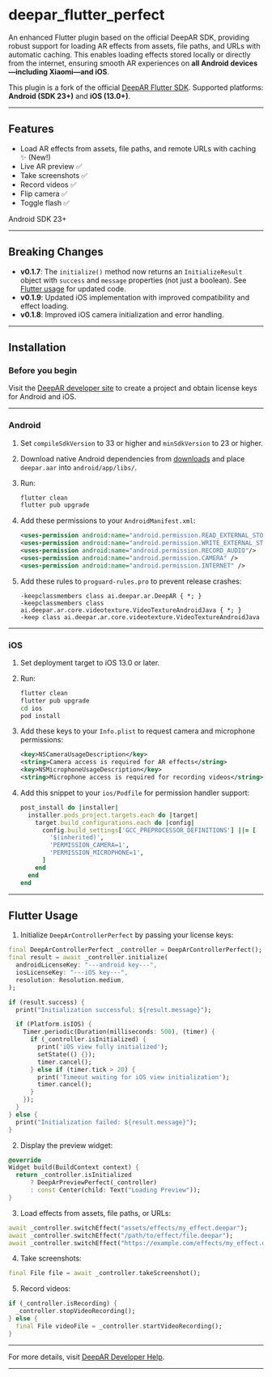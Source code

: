 

# deepar\_flutter\_perfect

An enhanced Flutter plugin based on the official DeepAR SDK, providing robust support for loading AR effects from assets, file paths, and URLs with automatic caching. This enables loading effects stored locally or directly from the internet, ensuring smooth AR experiences on **all Android devices—including Xiaomi—and iOS**.

This plugin is a fork of the official [DeepAR Flutter SDK](https://pub.dev/packages/deepar_flutter_perfect). Supported platforms: **Android (SDK 23+)** and **iOS (13.0+)**.

---

## Features

* Load AR effects from assets, file paths, and remote URLs with caching ✨ (New!)
* Live AR preview ✅
* Take screenshots ✅
* Record videos ✅
* Flip camera ✅
* Toggle flash ✅

Android SDK 23+

---

## Breaking Changes

* **v0.1.7**: The `initialize()` method now returns an `InitializeResult` object with `success` and `message` properties (not just a boolean). See [Flutter usage](#flutter) for updated code.
* **v0.1.9**: Updated iOS implementation with improved compatibility and effect loading.
* **v0.1.8**: Improved iOS camera initialization and error handling.

---

## Installation

### Before you begin

Visit the [DeepAR developer site](https://developer.deepar.ai) to create a project and obtain license keys for Android and iOS.

---

### Android

1. Set `compileSdkVersion` to 33 or higher and `minSdkVersion` to 23 or higher.

2. Download native Android dependencies from [downloads](https://developer.deepar.ai/downloads) and place `deepar.aar` into `android/app/libs/`.

3. Run:

   ```bash
   flutter clean
   flutter pub upgrade
   ```

4. Add these permissions to your `AndroidManifest.xml`:

   ```xml
   <uses-permission android:name="android.permission.READ_EXTERNAL_STORAGE" />
   <uses-permission android:name="android.permission.WRITE_EXTERNAL_STORAGE"/>
   <uses-permission android:name="android.permission.RECORD_AUDIO"/>
   <uses-permission android:name="android.permission.CAMERA" />
   <uses-permission android:name="android.permission.INTERNET" />
   ```

5. Add these rules to `proguard-rules.pro` to prevent release crashes:

   ```
   -keepclassmembers class ai.deepar.ar.DeepAR { *; }
   -keepclassmembers class ai.deepar.ar.core.videotexture.VideoTextureAndroidJava { *; }
   -keep class ai.deepar.ar.core.videotexture.VideoTextureAndroidJava
   ```

---

### iOS

1. Set deployment target to iOS 13.0 or later.
2. Run:

   ```bash
   flutter clean
   flutter pub upgrade
   cd ios
   pod install
   ```
3. Add these keys to your `Info.plist` to request camera and microphone permissions:

   ```xml
   <key>NSCameraUsageDescription</key>
   <string>Camera access is required for AR effects</string>
   <key>NSMicrophoneUsageDescription</key>
   <string>Microphone access is required for recording videos</string>
   ```
4. Add this snippet to your `ios/Podfile` for permission handler support:

   ```ruby
   post_install do |installer|
     installer.pods_project.targets.each do |target|
       target.build_configurations.each do |config|
         config.build_settings['GCC_PREPROCESSOR_DEFINITIONS'] ||= [
           '$(inherited)',
           'PERMISSION_CAMERA=1',
           'PERMISSION_MICROPHONE=1',
         ]
       end
     end
   end
   ```

---

## Flutter Usage <a name="flutter"></a>

1. Initialize `DeepArControllerPerfect` by passing your license keys:

```dart
final DeepArControllerPerfect _controller = DeepArControllerPerfect();
final result = await _controller.initialize(
  androidLicenseKey: "---android key---",
  iosLicenseKey: "---iOS key---",
  resolution: Resolution.medium,
);

if (result.success) {
  print("Initialization successful: ${result.message}");

  if (Platform.isIOS) {
    Timer.periodic(Duration(milliseconds: 500), (timer) {
      if (_controller.isInitialized) {
        print('iOS view fully initialized');
        setState(() {});
        timer.cancel();
      } else if (timer.tick > 20) {
        print('Timeout waiting for iOS view initialization');
        timer.cancel();
      }
    });
  }
} else {
  print("Initialization failed: ${result.message}");
}
```

2. Display the preview widget:

```dart
@override
Widget build(BuildContext context) {
  return _controller.isInitialized
      ? DeepArPreviewPerfect(_controller)
      : const Center(child: Text("Loading Preview"));
}
```

3. Load effects from assets, file paths, or URLs:

```dart
await _controller.switchEffect("assets/effects/my_effect.deepar");
await _controller.switchEffect("/path/to/effect/file.deepar");
await _controller.switchEffect("https://example.com/effects/my_effect.deepar");
```

4. Take screenshots:

```dart
final File file = await _controller.takeScreenshot();
```

5. Record videos:

```dart
if (_controller.isRecording) {
  _controller.stopVideoRecording();
} else {
  final File videoFile = _controller.startVideoRecording();
}
```

---

For more details, visit [DeepAR Developer Help](https://help.deepar.ai/en/).

---
